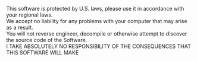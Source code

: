 This software is protected by U.S. laws, please use it in accordance with your regional laws.  
We accept no liability for any problems with your computer that may arise as a result.  
You will not reverse engineer, decompile or otherwise attempt to discover the source code of the Software.  
I TAKE ABSOLUTELY NO RESPONSIBILITY OF THE CONSEQUENCES THAT THIS SOFTWARE WILL MAKE   
